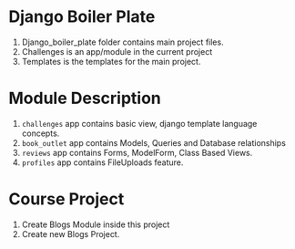 # Django Boiler Plate

1. Django_boiler_plate folder contains main project files.
2. Challenges is an app/module in the current project
3. Templates is the templates for the main project.

# Module Description

1. `challenges` app contains basic view, django template language concepts.
2. `book_outlet` app contains Models, Queries and Database relationships
3. `reviews` app contains Forms, ModelForm, Class Based Views.
4. `profiles` app contains FileUploads feature.

# Course Project

1. Create Blogs Module inside this project
2. Create new Blogs Project.
